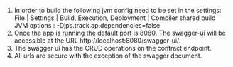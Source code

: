 1. In order to build the following jvm config need to be set in the settings: File | Settings | Build, Execution, Deployment | Compiler
   shared build JVM options : -Djps.track.ap.dependencies=false
2. Once the app is running the default port is 8080. The swagger-ui will be accessible at the URL http://localhost:8080/swagger-ui/.
3. The swagger ui has the CRUD operations on the contract endpoint.
4. All urls are secure with the exception of the swagger document.
